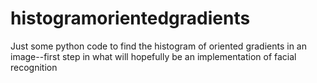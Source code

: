 # histogramorientedgradients
Just some python code to find the histogram of oriented gradients in an image--first step in what will hopefully be an implementation of facial recognition
